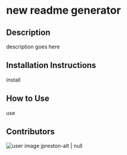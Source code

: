 # new readme generator

## Description
description goes here

## Installation Instructions
install

## How to Use
use

## Contributors
![user image](https://avatars1.githubusercontent.com/u/58855401?v=4&s=100)
jpreston-alt | null